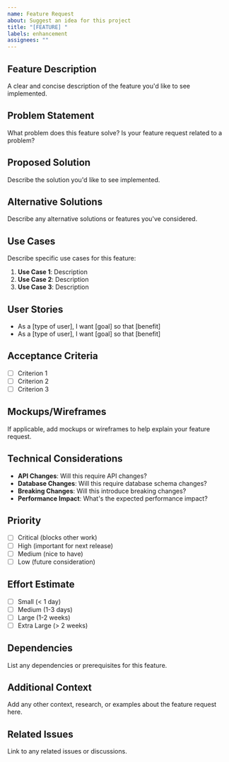 ```yaml
---
name: Feature Request
about: Suggest an idea for this project
title: "[FEATURE] "
labels: enhancement
assignees: ""
---
```


## Feature Description

A clear and concise description of the feature you'd like to see implemented.

## Problem Statement

What problem does this feature solve? Is your feature request related to a problem?

## Proposed Solution

Describe the solution you'd like to see implemented.

## Alternative Solutions

Describe any alternative solutions or features you've considered.

## Use Cases

Describe specific use cases for this feature:

1. **Use Case 1**: Description
2. **Use Case 2**: Description
3. **Use Case 3**: Description

## User Stories

- As a [type of user], I want [goal] so that [benefit]
- As a [type of user], I want [goal] so that [benefit]

## Acceptance Criteria

- [ ] Criterion 1
- [ ] Criterion 2
- [ ] Criterion 3

## Mockups/Wireframes

If applicable, add mockups or wireframes to help explain your feature request.

## Technical Considerations

- **API Changes**: Will this require API changes?
- **Database Changes**: Will this require database schema changes?
- **Breaking Changes**: Will this introduce breaking changes?
- **Performance Impact**: What's the expected performance impact?

## Priority

- [ ] Critical (blocks other work)
- [ ] High (important for next release)
- [ ] Medium (nice to have)
- [ ] Low (future consideration)

## Effort Estimate

- [ ] Small (< 1 day)
- [ ] Medium (1-3 days)
- [ ] Large (1-2 weeks)
- [ ] Extra Large (> 2 weeks)

## Dependencies

List any dependencies or prerequisites for this feature.

## Additional Context

Add any other context, research, or examples about the feature request here.

## Related Issues

Link to any related issues or discussions.
